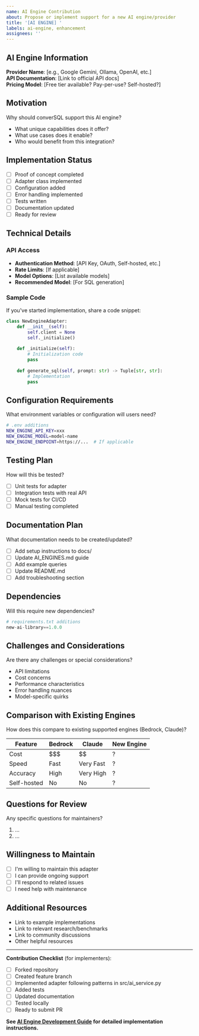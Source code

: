 ```yaml
---
name: AI Engine Contribution
about: Propose or implement support for a new AI engine/provider
title: '[AI ENGINE] '
labels: ai-engine, enhancement
assignees: ''
---
```


## AI Engine Information

**Provider Name**: [e.g., Google Gemini, Ollama, OpenAI, etc.]  
**API Documentation**: [Link to official API docs]  
**Pricing Model**: [Free tier available? Pay-per-use? Self-hosted?]

## Motivation
Why should converSQL support this AI engine?
- What unique capabilities does it offer?
- What use cases does it enable?
- Who would benefit from this integration?

## Implementation Status
- [ ] Proof of concept completed
- [ ] Adapter class implemented
- [ ] Configuration added
- [ ] Error handling implemented
- [ ] Tests written
- [ ] Documentation updated
- [ ] Ready for review

## Technical Details

### API Access
- **Authentication Method**: [API Key, OAuth, Self-hosted, etc.]
- **Rate Limits**: [If applicable]
- **Model Options**: [List available models]
- **Recommended Model**: [For SQL generation]

### Sample Code
If you've started implementation, share a code snippet:

```python
class NewEngineAdapter:
    def __init__(self):
        self.client = None
        self._initialize()
    
    def _initialize(self):
        # Initialization code
        pass
    
    def generate_sql(self, prompt: str) -> Tuple[str, str]:
        # Implementation
        pass
```

## Configuration Requirements

What environment variables or configuration will users need?

```bash
# .env additions
NEW_ENGINE_API_KEY=xxx
NEW_ENGINE_MODEL=model-name
NEW_ENGINE_ENDPOINT=https://...  # If applicable
```

## Testing Plan

How will this be tested?
- [ ] Unit tests for adapter
- [ ] Integration tests with real API
- [ ] Mock tests for CI/CD
- [ ] Manual testing completed

## Documentation Plan

What documentation needs to be created/updated?
- [ ] Add setup instructions to docs/
- [ ] Update AI_ENGINES.md guide
- [ ] Add example queries
- [ ] Update README.md
- [ ] Add troubleshooting section

## Dependencies

Will this require new dependencies?

```python
# requirements.txt additions
new-ai-library==1.0.0
```

## Challenges and Considerations

Are there any challenges or special considerations?
- API limitations
- Cost concerns
- Performance characteristics
- Error handling nuances
- Model-specific quirks

## Comparison with Existing Engines

How does this compare to existing supported engines (Bedrock, Claude)?

| Feature | Bedrock | Claude | New Engine |
|---------|---------|--------|------------|
| Cost | $$$ | $$ | ? |
| Speed | Fast | Very Fast | ? |
| Accuracy | High | Very High | ? |
| Self-hosted | No | No | ? |

## Questions for Review

Any specific questions for maintainers?
1. ...
2. ...

## Willingness to Maintain

- [ ] I'm willing to maintain this adapter
- [ ] I can provide ongoing support
- [ ] I'll respond to related issues
- [ ] I need help with maintenance

## Additional Resources

- Link to example implementations
- Link to relevant research/benchmarks
- Link to community discussions
- Other helpful resources

---

**Contribution Checklist** (for implementers):
- [ ] Forked repository
- [ ] Created feature branch
- [ ] Implemented adapter following patterns in src/ai_service.py
- [ ] Added tests
- [ ] Updated documentation
- [ ] Tested locally
- [ ] Ready to submit PR

**See [AI Engine Development Guide](docs/AI_ENGINES.md) for detailed implementation instructions.**
